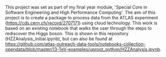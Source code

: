 This project was set as part of my final year module, 'Special Core in Software Engineering and High Performance Computing'.
The aim of this project is to create a package to process data from the ATLAS experiment (https://cds.cern.ch/record/2707171) using cloud technology. This work is based on an existing notebook that walks the user through the steps to rediscover the Higgs boson. This is shown in this repository (HZZAnalysis_initial.ipynb), but can also be found at https://github.com/atlas-outreach-data-tools/notebooks-collection-opendata/blob/master/13-TeV-examples/uproot_python/HZZAnalysis.ipynb.